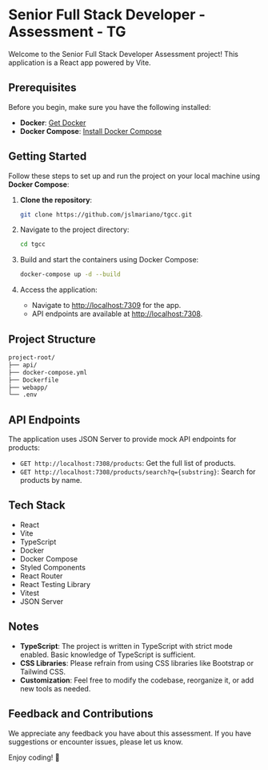 # Senior Full Stack Developer - Assessment - TG

Welcome to the Senior Full Stack Developer Assessment project! This application is a React app powered by Vite.

## Prerequisites

Before you begin, make sure you have the following installed:

- **Docker**: [Get Docker](https://docs.docker.com/get-docker/)
- **Docker Compose**: [Install Docker Compose](https://docs.docker.com/compose/install/)

## Getting Started

Follow these steps to set up and run the project on your local machine using **Docker Compose**:

1. **Clone the repository**:

   ```bash
   git clone https://github.com/jslmariano/tgcc.git
   ```

2. Navigate to the project directory:

   ```bash
   cd tgcc
   ```

3. Build and start the containers using Docker Compose:

   ```bash
   docker-compose up -d --build
   ```

4. Access the application:
   - Navigate to [http://localhost:7309](http://localhost:7309) for the app.
   - API endpoints are available at [http://localhost:7308](http://localhost:7308).

## Project Structure

```bash
project-root/
├── api/
├── docker-compose.yml
├── Dockerfile
├── webapp/
└── .env
```

## API Endpoints

The application uses JSON Server to provide mock API endpoints for products:

- `GET http://localhost:7308/products`: Get the full list of products.
- `GET http://localhost:7308/products/search?q={substring}`: Search for products by name.

## Tech Stack

- React
- Vite
- TypeScript
- Docker
- Docker Compose
- Styled Components
- React Router
- React Testing Library
- Vitest
- JSON Server

## Notes

- **TypeScript**: The project is written in TypeScript with strict mode enabled. Basic knowledge of TypeScript is sufficient.
- **CSS Libraries**: Please refrain from using CSS libraries like Bootstrap or Tailwind CSS.
- **Customization**: Feel free to modify the codebase, reorganize it, or add new tools as needed.

## Feedback and Contributions

We appreciate any feedback you have about this assessment. If you have suggestions or encounter issues, please let us know.

Enjoy coding! 🚀
